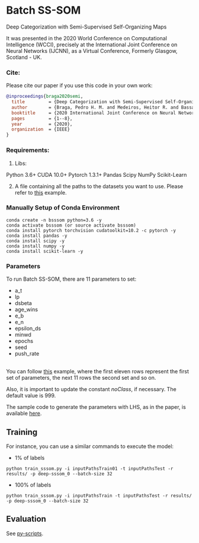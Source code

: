 # Batch SS-SOM

Deep Categorization with Semi-Supervised Self-Organizing Maps

It was presented in the 2020 World Conference on Computational Intelligence (WCCI), precisely at the International Joint Conference on Neural Networks (IJCNN), as a Virtual Conference, Formerly Glasgow, Scotland - UK.

### Cite:

Please cite our paper if you use this code in your own work:

```bibtex
@inproceedings{braga2020semi,
  title         = {Deep Categorization with Semi-Supervised Self-Organizing Maps},
  author        = {Braga, Pedro H. M. and Medeiros, Heitor R. and Bassani, Hansenclever F},
  booktitle     = {2020 International Joint Conference on Neural Networks (IJCNN)},
  pages         = {1--8},
  year          = {2020},
  organization  = {IEEE}
}
```

### Requirements:

1. Libs:

  Python 3.6+
  CUDA 10.0+
  Pytorch 1.3.1+
  Pandas
  Scipy
  NumPy
  Scikit-Learn

2. A file containing all the paths to the datasets you want to use. Please refer to [this](https://github.com/hfbassani/pbml/blob/master/phmb4/Parameters/inputPathsTrain) example.


### Manually Setup of  Conda Environment

    conda create -n bsssom python=3.6 -y
    conda activate bsssom (or source activate bsssom)
    conda install pytorch torchvision cudatoolkit=10.2 -c pytorch -y
    conda install pandas -y
    conda install scipy -y
    conda install numpy -y
    conda install scikit-learn -y

### Parameters

  To run Batch SS-SOM, there are 11 parameters to set:

   - a_t
   - lp
   - dsbeta
   - age_wins
   - e_b
   - e_n
   - epsilon_ds
   - minwd
   - epochs
   - seed
   - push_rate<br/><br/>

   You can follow [this](https://github.com/hfbassani/pbml/blob/master/phmb4/Parameters/deep-sssom_0) example, where the first eleven rows represent the first set of parameters, the next 11 rows the second set and so on.

   Also, it is important to update the constant _noClass_, if necessary. The default value is 999.

   The sample code to generate the parameters with LHS, as in the paper, is available [here](https://github.com/hfbassani/pbml/tree/master/params-gen/).


## Training

For instance, you can use a similar commands to execute the model:

- 1% of labels

```train
python train_sssom.py -i inputPathsTrain01 -t inputPathsTest -r results/ -p deep-sssom_0 --batch-size 32
```

- 100% of labels

```train
python train_sssom.py -i inputPathsTrain -t inputPathsTest -r results/ -p deep-sssom_0 --batch-size 32
```

## Evaluation

See [py-scripts](https://github.com/hfbassani/pbml/tree/master/phmb4/py_scripts).
